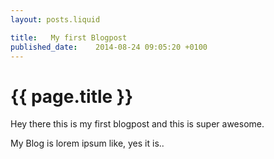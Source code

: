 ```yaml
---
layout: posts.liquid

title:   My first Blogpost
published_date:    2014-08-24 09:05:20 +0100
---
```

# {{ page.title }}

Hey there this is my first blogpost and this is super awesome.

My Blog is lorem ipsum like, yes it is..
